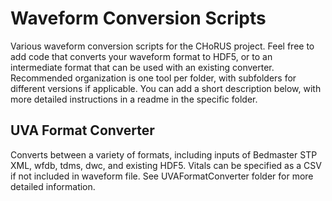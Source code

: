 # Waveform Conversion Scripts
Various waveform conversion scripts for the CHoRUS project. Feel free to add code that converts your waveform format to HDF5, or to an intermediate format that can be used with an existing converter. Recommended organization is one tool per folder, with subfolders for different versions if applicable. You can add a short description below, with more detailed instructions in a readme in the specific folder.

## UVA Format Converter
Converts between a variety of formats, including inputs of Bedmaster STP XML, wfdb, tdms, dwc, and existing HDF5. Vitals can be specified as a CSV if not included in waveform file. See UVAFormatConverter folder for more detailed information.
